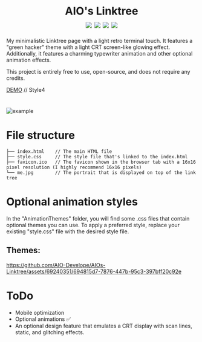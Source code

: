 
<h1 align="center">
    AIO's Linktree
    <br>
    <div align="center">
    <img src="https://img.shields.io/badge/html-5-red" align="center"/>
    <img src="https://img.shields.io/badge/css-3-blue" align="center"/>
    <img src="https://img.shields.io/badge/Developing-Active-brightgreen" align="center"/>
    <img src="https://img.shields.io/badge/Version-1.0-green" align="center"/>
    </div>
</h1>

My minimalistic Linktree page with a light retro terminal touch. It features a "green hacker" theme with a light CRT screen-like glowing effect. Additionally, it features a charming typewriter animation and other optional animation effects.
 
This project is entirely free to use, open-source, and does not require any credits.
 
[DEMO](https://daboys.ml/) // Style4

#
![example](https://github.com/AIO-Develope/AIOs-Linktree/assets/69240351/00d9fb42-0a92-408e-815f-ff22f5735c29)


# File structure
```
├── index.html    // The main HTML file
├── style.css     // The style file that's linked to the index.html
├── favicon.ico   // The favicon shown in the browser tab with a 16x16 pixel resolution (I highly recommend 16x16 pixels)
└── me.jpg        // The portrait that is displayed on top of the link tree
```
# Optional animation styles

In the "AnimationThemes" folder, you will find some .css files that contain optional themes you can use. To apply a preferred style, replace your existing "style.css" file with the desired style file.

<h2>Themes:</h2>

https://github.com/AIO-Develope/AIOs-Linktree/assets/69240351/694815d7-7876-447b-95c3-397bff20c92e



# ToDo

- Mobile optimization
- Optional animations ✅
- An optional design feature that emulates a CRT display with scan lines, static, and glitching effects.


